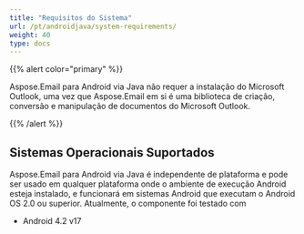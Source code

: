 ```yaml
---
title: "Requisitos do Sistema"
url: /pt/androidjava/system-requirements/
weight: 40
type: docs
---
```


{{% alert color="primary" %}} 

Aspose.Email para Android via Java não requer a instalação do Microsoft Outlook, uma vez que Aspose.Email em si é uma biblioteca de criação, conversão e manipulação de documentos do Microsoft Outlook.

{{% /alert %}} 
## **Sistemas Operacionais Suportados**
Aspose.Email para Android via Java é independente de plataforma e pode ser usado em qualquer plataforma onde o ambiente de execução Android esteja instalado, e funcionará em sistemas Android que executam o Android OS 2.0 ou superior. Atualmente, o componente foi testado com

- Android 4.2 v17